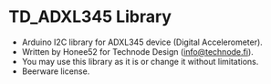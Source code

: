 # TD_ADXL345 Library
 * Arduino I2C library for ADXL345 device (Digital Accelerometer).
 * Written by Honee52 for Technode Design (info@technode.fi).
 * You may use this library as it is or change it without limitations. 
 * Beerware license.
